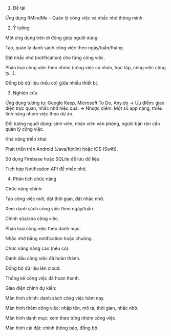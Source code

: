 1. Đề tài

Ứng dụng RMindMe – Quản lý công việc và nhắc nhở thông minh.

2. Ý tưởng

Một ứng dụng trên di động giúp người dùng:

Tạo, quản lý danh sách công việc theo ngày/tuần/tháng.

Đặt nhắc nhở (notification) cho từng công việc.

Phân loại công việc theo nhóm (công việc cá nhân, học tập, công việc công ty…).

Đồng bộ dữ liệu (nếu có) giữa nhiều thiết bị.

3. Nghiên cứu

Ứng dụng tương tự: Google Keep, Microsoft To Do, Any.do
→ Ưu điểm: giao diện trực quan, nhắc nhở hiệu quả.
→ Nhược điểm: Một số app nặng, thiếu tính năng nhóm việc theo dự án.

Đối tượng người dùng: sinh viên, nhân viên văn phòng, người bận rộn cần quản lý công việc.

Khả năng triển khai:

Phát triển trên Android (Java/Kotlin) hoặc iOS (Swift).

Sử dụng Firebase hoặc SQLite để lưu dữ liệu.

Tích hợp Notification API để nhắc nhở.

4. Phân tích chức năng

Chức năng chính:

Tạo công việc mới, đặt thời gian, đặt nhắc nhở.

Xem danh sách công việc theo ngày/tuần.

Chỉnh sửa/xóa công việc.

Phân loại công việc theo danh mục.

Nhắc nhở bằng notification hoặc chuông.

Chức năng nâng cao (nếu có):

Đánh dấu công việc đã hoàn thành.

Đồng bộ dữ liệu lên cloud.

Thống kê công việc đã hoàn thành.

Giao diện chính dự kiến:

Màn hình chính: danh sách công việc hôm nay.

Màn hình thêm công việc: nhập tên, mô tả, thời gian, nhắc nhở.

Màn hình danh mục: xem theo từng nhóm công việc.

Màn hình cài đặt: chỉnh thông báo, đồng bộ.
